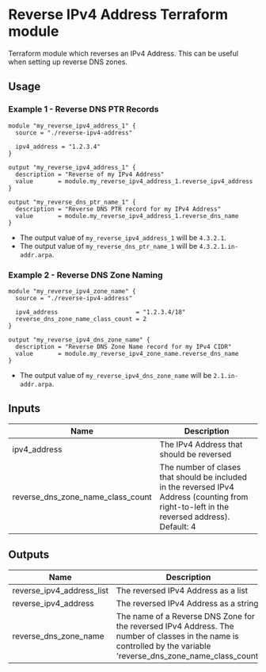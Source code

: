 # Reverse IPv4 Address Terraform module

Terraform module which reverses an IPv4 Address. This can be useful when setting up reverse DNS zones.

## Usage

### Example 1 - Reverse DNS PTR Records

```hcl
module "my_reverse_ipv4_address_1" {
  source = "./reverse-ipv4-address"

  ipv4_address = "1.2.3.4"
}

output "my_reverse_ipv4_address_1" {
  description = "Reverse of my IPv4 Address"
  value       = module.my_reverse_ipv4_address_1.reverse_ipv4_address
}

output "my_reverse_dns_ptr_name_1" {
  description = "Reverse DNS PTR record for my IPv4 Address"
  value       = module.my_reverse_ipv4_address_1.reverse_dns_name
}
```

* The output value of `my_reverse_ipv4_address_1` will be `4.3.2.1`.
* The output value of `my_reverse_dns_ptr_name_1` will be `4.3.2.1.in-addr.arpa`.


### Example 2 - Reverse DNS Zone Naming

```hcl
module "my_reverse_ipv4_zone_name" {
  source = "./reverse-ipv4-address"

  ipv4_address                      = "1.2.3.4/18"
  reverse_dns_zone_name_class_count = 2
}

output "my_reverse_ipv4_dns_zone_name" {
  description = "Reverse DNS Zone Name record for my IPv4 CIDR"
  value       = module.my_reverse_ipv4_zone_name.reverse_dns_name
}
```

* The output value of `my_reverse_ipv4_dns_zone_name` will be `2.1.in-addr.arpa`.


## Inputs

| Name | Description |
| ---- | ----------- |
| ipv4_address | The IPv4 Address that should be reversed |
| reverse_dns_zone_name_class_count | The number of clases that should be included in the reversed IPv4 Address (counting from right-to-left in the reversed address). Default: 4 |

## Outputs

| Name | Description |
| ---- | ----------- |
| reverse_ipv4_address_list | The reversed IPv4 Address as a list |
| reverse_ipv4_address | The reversed IPv4 Address as a string |
| reverse_dns_zone_name | The name of a Reverse DNS Zone for the reversed IPv4 Address. The number of classes in the name is controlled by the variable 'reverse_dns_zone_name_class_count' |
